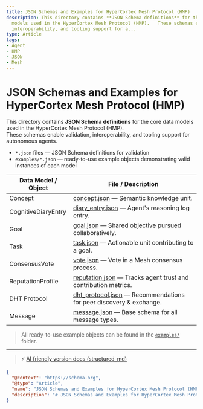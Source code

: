 ```yaml
---
title: JSON Schemas and Examples for HyperCortex Mesh Protocol (HMP)
description: This directory contains **JSON Schema definitions** for the core data
  models used in the HyperCortex Mesh Protocol (HMP).   These schemas enable validation,
  interoperability, and tooling support for a...
type: Article
tags:
- Agent
- HMP
- JSON
- Mesh
---
```


# JSON Schemas and Examples for HyperCortex Mesh Protocol (HMP)

This directory contains **JSON Schema definitions** for the core data models used in the HyperCortex Mesh Protocol (HMP).  
These schemas enable validation, interoperability, and tooling support for autonomous agents.

- `*.json` files — JSON Schema definitions for validation  
- `examples/*.json` — ready-to-use example objects demonstrating valid instances of each model  

| Data Model / Object        | File / Description                                                                 |
|----------------------------|-----------------------------------------------------------------------------------|
| Concept                    | [concept.json](concept.json) — Semantic knowledge unit. |
| CognitiveDiaryEntry        | [diary_entry.json](diary_entry.json) — Agent's reasoning log entry. |
| Goal                       | [goal.json](goal.json) — Shared objective pursued collaboratively. |
| Task                       | [task.json](task.json) — Actionable unit contributing to a goal. |
| ConsensusVote              | [vote.json](vote.json) — Vote in a Mesh consensus process. |
| ReputationProfile          | [reputation.json](reputation.json) — Tracks agent trust and contribution metrics. |
| DHT Protocol               | [dht_protocol.json](dht_protocol.json) — Recommendations for peer discovery & exchange. |
| Message                     | [message.json](message.json) — Base schema for all message types. |

> All ready-to-use example objects can be found in the [`examples/`](examples/) folder.

---
> ⚡ [AI friendly version docs (structured_md)](../../index.md)


```json
{
  "@context": "https://schema.org",
  "@type": "Article",
  "name": "JSON Schemas and Examples for HyperCortex Mesh Protocol (HMP)",
  "description": "# JSON Schemas and Examples for HyperCortex Mesh Protocol (HMP)  This directory contains **JSON Sche..."
}
```
